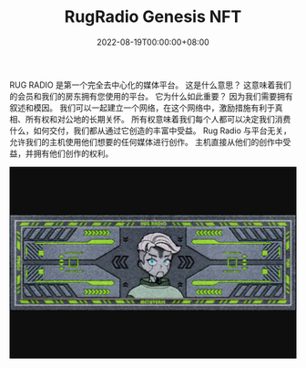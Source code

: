﻿---
title: "RugRadio Genesis NFT"
description: "欢迎来到第一家完全去中心化的 Web3 媒体公司!"
date: 2022-08-19T00:00:00+08:00
lastmod: 2022-08-19T00:00:00+08:00
draft: false
authors: ["boogArno"]
featuredImage: "rugradio-genesis-nft.png"
tags: ["Collectibles","RugRadio Genesis NFT"]
categories: ["nfts"]
nfts: ["Collectibles"]
blockchain: "ETH"
website: "https://www.rug.fm/"
twitter: "https://twitter.com/RugRadio"
discord: "https://discord.com/invite/kGgt38Y4aN"
telegram: ""
github: ""
youtube: ""
twitch: ""
facebook: ""
instagram: ""
reddit: ""
medium: ""
steam: ""
gitbook: ""
googleplay: ""
appstore: ""
status: "Live"
weight: 
lightgallery: true
toc: true
pinned: false
recommend: false
recommend1: false
---
RUG RADIO 是第一个完全去中心化的媒体平台。
这是什么意思？ 这意味着我们的会员和我们的房东拥有您使用的平台。 它为什么如此重要？ 因为我们需要拥有叙述和模因。 我们可以一起建立一个网络，在这个网络中，激励措施有利于真相、所有权和对公地的长期关怀。 所有权意味着我们每个人都可以决定我们消费什么，如何交付，我们都从通过它创造的丰富中受益。
Rug Radio 与平台无关，允许我们的主机使用他们想要的任何媒体进行创作。 主机直接从他们的创作中受益，并拥有他们创作的权利。

![rugradiogenesisnft-dapp-collectibles-ethereum-image1_cbf9ba1a7fd14c47ff5d368f7703454f](rugradiogenesisnft-dapp-collectibles-ethereum-image1_cbf9ba1a7fd14c47ff5d368f7703454f.png)